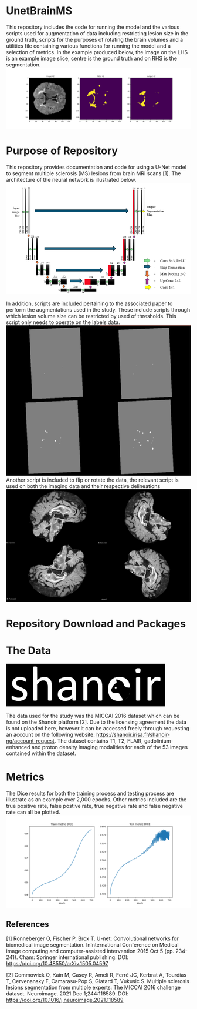 # UnetBrainMS
This repository includes the code for running the model and the various scripts used for augmentation of data including restricting lesion size in the ground truth, scripts for the purposes of rotating the brain volumes and a utilities file containing various functions for running the model and a selection of metrics. In the example produced below, the image on the LHS is an example image slice, centre is the ground truth and on RHS is the segmentation. 
![SegmentationExample, real image (left), ground truth (centre), U-Net segmentation (right) ](Images/SegmentationExample.png)
# Purpose of Repository 
This repository provides documentation and code for using a U-Net model to segment multiple sclerosis (MS) lesions from brain MRI scans [1]. The architecture of the neural network is illustrated below.
![U-Net diagram](Images/U-NetDiagram.png)




In addition, scripts are included pertaining to the associated paper to perform the augmentations used in the study. These include scripts through which lesion volume size can be restricted by used of thresholds. This script only needs to operate on the labels data.
![lesion size restriction](Images/lesionsizes.png)
Another script is included to flip or rotate the data, the relevant script is used on both the imaging data and their respective delineations
![Rotation of Images](Images/rotationimages.png)

# Repository Download and Packages

# The Data
![Shanoir Logo](Images/shanoir.png) <br>

The data used for the study was the MICCAI 2016 dataset which can be found on the Shanoir platform [2]. Due to the licensing agreement the data is not uploaded here, however it can be accessed freely through requesting an account on the following website: https://shanoir.irisa.fr/shanoir-ng/account-request. The dataset contains  T1, T2, FLAIR, gadolinium-enhanced and proton density imaging modalities for each of the 53 images contained within the dataset. 

# Metrics

The Dice results for both the training process and testing process are illustrate as an example over 2,000 epochs. Other metrics included are the true positive rate, false postive rate, true negative rate and false negative rate can all be plotted. 
![Dice Results](Images/DiceTestTrain.png)


## References

[1] Ronneberger O, Fischer P, Brox T. U-net: Convolutional networks for biomedical image segmentation. InInternational Conference on Medical image computing and computer-assisted intervention 2015 Oct 5 (pp. 234-241). Cham: Springer international publishing. DOI: https://doi.org/10.48550/arXiv.1505.04597

[2] Commowick O, Kain M, Casey R, Ameli R, Ferré JC, Kerbrat A, Tourdias T, Cervenansky F, Camarasu-Pop S, Glatard T, Vukusic S. Multiple sclerosis lesions segmentation from multiple experts: The MICCAI 2016 challenge dataset. Neuroimage. 2021 Dec 1;244:118589. DOI: https://doi.org/10.1016/j.neuroimage.2021.118589
